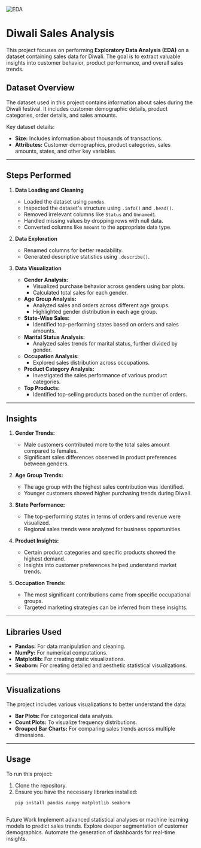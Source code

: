 

![EDA](https://github.com/user-attachments/assets/deca5cfa-c13b-482f-80fb-55cbdb80a5f9)

# Diwali Sales Analysis

This project focuses on performing **Exploratory Data Analysis (EDA)** on a dataset containing sales data for Diwali. The goal is to extract valuable insights into customer behavior, product performance, and overall sales trends.

## Dataset Overview

The dataset used in this project contains information about sales during the Diwali festival. It includes customer demographic details, product categories, order details, and sales amounts.

Key dataset details:
- **Size:** Includes information about thousands of transactions.
- **Attributes:** Customer demographics, product categories, sales amounts, states, and other key variables.

---

## Steps Performed

1. **Data Loading and Cleaning**
   - Loaded the dataset using `pandas`.
   - Inspected the dataset's structure using `.info()` and `.head()`.
   - Removed irrelevant columns like `Status` and `Unnamed1`.
   - Handled missing values by dropping rows with null data.
   - Converted columns like `Amount` to the appropriate data type.

2. **Data Exploration**
   - Renamed columns for better readability.
   - Generated descriptive statistics using `.describe()`.

3. **Data Visualization**
   - **Gender Analysis:**
     - Visualized purchase behavior across genders using bar plots.
     - Calculated total sales for each gender.
   - **Age Group Analysis:**
     - Analyzed sales and orders across different age groups.
     - Highlighted gender distribution in each age group.
   - **State-Wise Sales:**
     - Identified top-performing states based on orders and sales amounts.
   - **Marital Status Analysis:**
     - Analyzed sales trends for marital status, further divided by gender.
   - **Occupation Analysis:**
     - Explored sales distribution across occupations.
   - **Product Category Analysis:**
     - Investigated the sales performance of various product categories.
   - **Top Products:**
     - Identified top-selling products based on the number of orders.

---

## Insights

1. **Gender Trends:**
   - Male customers contributed more to the total sales amount compared to females.
   - Significant sales differences observed in product preferences between genders.

2. **Age Group Trends:**
   - The age group with the highest sales contribution was identified.
   - Younger customers showed higher purchasing trends during Diwali.

3. **State Performance:**
   - The top-performing states in terms of orders and revenue were visualized.
   - Regional sales trends were analyzed for business opportunities.

4. **Product Insights:**
   - Certain product categories and specific products showed the highest demand.
   - Insights into customer preferences helped understand market trends.

5. **Occupation Trends:**
   - The most significant contributions came from specific occupational groups.
   - Targeted marketing strategies can be inferred from these insights.

---

## Libraries Used

- **Pandas:** For data manipulation and cleaning.
- **NumPy:** For numerical computations.
- **Matplotlib:** For creating static visualizations.
- **Seaborn:** For creating detailed and aesthetic statistical visualizations.

---

## Visualizations

The project includes various visualizations to better understand the data:
- **Bar Plots:** For categorical data analysis.
- **Count Plots:** To visualize frequency distributions.
- **Grouped Bar Charts:** For comparing sales trends across multiple dimensions.

---

## Usage

To run this project:
1. Clone the repository.
2. Ensure you have the necessary libraries installed:
   ```bash
   pip install pandas numpy matplotlib seaborn



Future Work
Implement advanced statistical analyses or machine learning models to predict sales trends.
Explore deeper segmentation of customer demographics.
Automate the generation of dashboards for real-time insights.
